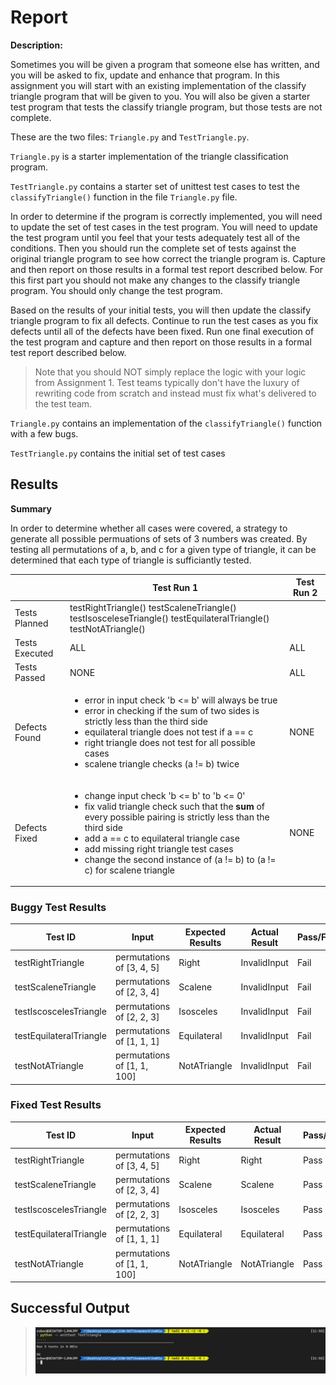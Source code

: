 # Report

**Description:**

Sometimes you will be given a program that someone else has written, and you will be asked to fix, update and enhance that program. In this assignment you will start with an existing implementation of the classify triangle program that will be given to you. You will also be given a starter test program that tests the classify triangle program, but those tests are not complete.  

These are the two files: `Triangle.py` and `TestTriangle.py`.


`Triangle.py` is a starter implementation of the triangle classification program.  

`TestTriangle.py`  contains a starter set of unittest test cases to test the `classifyTriangle()` function in the file `Triangle.py` file.  

In order to determine if the program is correctly implemented, you will need to update the set of test cases in the test program. You will need to update the test program until you feel that your tests adequately test all of the conditions. Then you should run the complete set of tests against the original triangle program to see how correct the triangle program is. Capture and then report on those results in a formal test report described below. For this first part you should not make any changes to the classify triangle program. You should only change the test program.

Based on the results of your initial tests, you will then update the classify triangle program to fix all defects.  Continue to run the test cases as you fix defects until all of the defects have been fixed. Run one final execution of the test program and capture and then report on those results in a formal test report described below.   

> Note that you should NOT simply replace the logic with your logic from Assignment 1. Test teams typically don't have the luxury of rewriting code from scratch and instead must fix what's delivered to the test team.   

`Triangle.py` contains an implementation of the `classifyTriangle()` function with a few bugs.  

 `TestTriangle.py` contains the initial set of test cases

## Results 

**Summary**

In order to determine whether all cases were covered, a strategy to generate all possible permuations of sets of 3 numbers was created. By testing all permutations of a, b, and c for a given type of triangle, it can be determined that each type of triangle is sufficiantly tested. 

|                | Test Run 1                                                                                                                                                                                                                                                                                                                                                          | Test Run 2 |
|----------------|---------------------------------------------------------------------------------------------------------------------------------------------------------------------------------------------------------------------------------------------------------------------------------------------------------------------------------------------------------------------|------------|
| Tests Planned  | testRightTriangle() testScaleneTriangle() testIsosceleseTriangle() testEquilateralTriangle() testNotATriangle()                                                                                                                                                                                                                                                     |            |
| Tests Executed | ALL                                                                                                                                                                                                                                                                                                                                                                 | ALL        |
| Tests Passed   | NONE                                                                                                                                                                                                                                                                                                                                                                | ALL        |
| Defects Found  | <ul> <li>error in input check 'b <= b' will always be true</li> <li>error in checking if the sum of two sides is strictly less than the third side</li> <li>equilateral triangle does not test if a == c</li> <li>right triangle does not test for all possible cases</li> <li>scalene triangle checks (a != b) twice</li> </ul>                                    | NONE       |
| Defects Fixed  | <ul> <li>change input check 'b <= b' to 'b <= 0'</li> <li>fix valid triangle check such that the **sum** of every possible pairing is strictly less than the third side</li> <li>add a == c to equilateral triangle case</li> <li>add missing right triangle test cases</li> <li>change the second instance of (a != b) to (a != c) for scalene triangle</li> </ul> | NONE       |

### Buggy Test Results
| Test ID                 | Input                       | Expected Results | Actual Result | Pass/Fail |
|-------------------------|-----------------------------|------------------|---------------|-----------|
| testRightTriangle       | permutations of [3, 4, 5]   | Right            | InvalidInput  | Fail      |
| testScaleneTriangle     | permutations of [2, 3, 4]   | Scalene          | InvalidInput  | Fail      |
| testIscoscelesTriangle  | permutations of [2, 2, 3]   | Isosceles        | InvalidInput  | Fail      |
| testEquilateralTriangle | permutations of [1, 1, 1]   | Equilateral      | InvalidInput  | Fail      |
| testNotATriangle        | permutations of [1, 1, 100] | NotATriangle     | InvalidInput  | Fail      |


### Fixed Test Results
| Test ID                 | Input                       | Expected Results | Actual Result | Pass/Fail |
|-------------------------|-----------------------------|------------------|---------------|-----------|
| testRightTriangle       | permutations of [3, 4, 5]   | Right            | Right         | Pass      |
| testScaleneTriangle     | permutations of [2, 3, 4]   | Scalene          | Scalene       | Pass      |
| testIscoscelesTriangle  | permutations of [2, 2, 3]   | Isosceles        | Isosceles     | Pass      |
| testEquilateralTriangle | permutations of [1, 1, 1]   | Equilateral      | Equilateral   | Pass      |
| testNotATriangle        | permutations of [1, 1, 100] | NotATriangle     | NotATriangle  | Pass      |

## Successful Output

> ![](./screendump.png)

